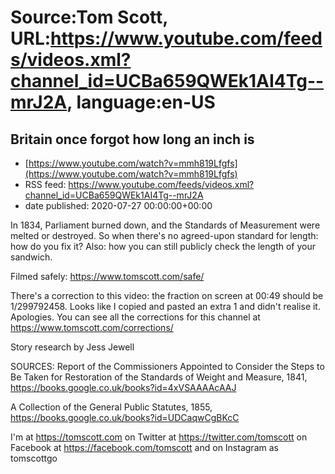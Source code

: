 # Source:Tom Scott, URL:https://www.youtube.com/feeds/videos.xml?channel_id=UCBa659QWEk1AI4Tg--mrJ2A, language:en-US

## Britain once forgot how long an inch is
 - [https://www.youtube.com/watch?v=mmh819Lfgfs](https://www.youtube.com/watch?v=mmh819Lfgfs)
 - RSS feed: https://www.youtube.com/feeds/videos.xml?channel_id=UCBa659QWEk1AI4Tg--mrJ2A
 - date published: 2020-07-27 00:00:00+00:00

In 1834, Parliament burned down, and the Standards of Measurement were melted or destroyed. So when there's no agreed-upon standard for length: how do you fix it? Also: how you can still publicly check the length of your sandwich.

Filmed safely: https://www.tomscott.com/safe/

There's a correction to this video: the fraction on screen at 00:49 should be 1/299792458. Looks like I copied and pasted an extra 1 and didn't realise it. Apologies. You can see all the corrections for this channel at https://www.tomscott.com/corrections/

Story research by Jess Jewell

SOURCES:
Report of the Commissioners Appointed to Consider the Steps to Be Taken for Restoration of the Standards of Weight and Measure, 1841, https://books.google.co.uk/books?id=4xVSAAAAcAAJ

A Collection of the General Public Statutes, 1855, https://books.google.co.uk/books?id=UDCaqwCgBKcC

I'm at https://tomscott.com
on Twitter at https://twitter.com/tomscott
on Facebook at https://facebook.com/tomscott
and on Instagram as tomscottgo

